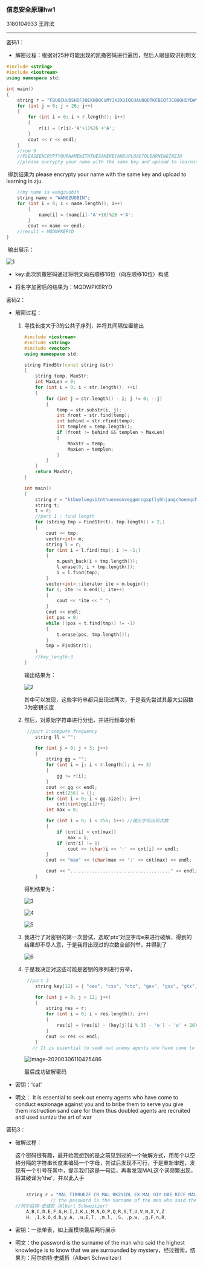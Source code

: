 ### 信息安全原理hw1 

3180104933 王祚滨

------

密码1：

- 解密过程：根据对25种可能出现的凯撒密码进行遍历，然后人眼提取识别明文

``` c++
#include <string>
#include <iostream>
using namespace std;

int main()
{
    string r = "FBUQIUUDSHOFJOEKHDQCUMYJXJXUIQCUAUOQDTKFBEQTJEBUQHDYDWYDPZK";
    for (int j = 0; j < 26; j++)
    {
        for (int i = 0; i < r.length(); i++)
        {
            r[i] = (r[i]-'A'+1)%26 +'A';
        }
        cout << r << endl;
    }
    //row 9
    //PLEASEENCRYPTYOURNAMEWITHTHESAMEKEYANDUPLOADTOLEARNINGINZJU
    //please encrypty your name with the same key and upload to learning in zju.

```

​		得到结果为  please encrypty your name with the same key and upload to learning in zju.

``` c++
    //my name is wangzuobin
    string name = "WANGZUOBIN";
    for (int i = 0; i < name.length(); i++)
        {
            name[i] = (name[i]-'A'+16)%26 +'A';
        }
        cout << name << endl;
    //result = MQDWPKERYD
}
```

​	输出展示：

![1](./pic/1.png)

- key:此次凯撒密码通过将明文向右顺移16位（向左顺移10位）构成

- 将名字加密后的结果为：MQDWPKERYD



密码2：

- 解密过程：

  1. 寻找长度大于3的公共子序列，并将其间隔位置输出

     ```c++
     #include <iostream>
     #include <string>
     #include <vector>
     using namespace std;
     
     string FindStr(const string &str)
     {
         string temp, MaxStr;
         int MaxLen = 0;
         for (int i = 0; i < str.length(); ++i)
         {
             for (int j = str.length() - i; j != 0; --j)
             {
                 temp = str.substr(i, j);
                 int front = str.find(temp);
                 int behind = str.rfind(temp);
                 int templen = temp.length();
                 if (front != behind && templen > MaxLen)
                 {
                     MaxStr = temp;
                     MaxLen = templen;
                 }
             }
         }
         return MaxStr;
     }
     
     int main()
     {
         string r = "ktbueluegvitnthuexmonveggmrcgxptlyhhjaogchoemqchpdnetxupbqntietiabpsmaoncnwvoutiugtagmmqsxtvxaoniiogtagmbpsmtuvvihpstpdvcrxhokvhxotawswquunewcgxptlcrxtevtubvewcnwwsxfsnptswtagakvoyyak";
         string t;
         t = r;
         //part 1 : find length
         for (string tmp = FindStr(t); tmp.length() > 2;)
         {
             cout << tmp;
             vector<int> m;
             string l = r;
             for (int i = l.find(tmp); i != -1;)
             {
                 m.push_back(i + tmp.length());
                 l.erase(0, i + tmp.length());
                 i = l.find(tmp);
             }
             vector<int>::iterator ite = m.begin();
             for (; ite != m.end(); ite++)
             {
                 cout << *ite << " ";
             }
             cout << endl;
             int pos = 0;
             while ((pos = t.find(tmp)) != -1)
             {
                 t.erase(pos, tmp.length());
             }
             tmp = FindStr(t);
         }
         //key_length:3
     }
     ```

     输出结果为：

     ![2](./pic/2.png)

     其中可以发现，这些字符串都只出现过两次，于是我先尝试其最大公因数3为密钥长度

  2. 然后，对原始字符串进行分组，并进行频率分析

     ``` c++
      //part 2:compute frequency
         string ll = "";
     
         for (int j = 0; j < 3; j++)
         {
             string gg = "";
             for (int i = j; i < r.length(); i += 3)
             {
                 gg += r[i];
             }
             cout << gg << endl;
             int cnt[256] = {};
             for (int i = 0; i < gg.size(); i++)
                 cnt[(int)gg[i]]++;
             int max = 0;
     
             for (int i = 0; i < 256; i++) //输出字符出现次数
             {
                 if (cnt[i] > cnt[max])
                     max = i;
                 if (cnt[i] != 0)
                     cout << (char)i << ':' << cnt[i] << endl;
             }
             cout << "max" << (char)max << ':' << cnt[max] << endl;
     
             cout << "....................................." << endl;
         }
     ```

     得到结果为：

     ![3](./pic/3.png)

     ![4](./pic/4.png)

     ![5](./pic/5.png)

  3. 我进行了对密钥的第一次尝试，选取'ptx'对应字母e来进行破解，得到的结果却不尽人意，于是我将出现过的次数全部列举，并得到了

     ![6](./pic/6.png)

  4. 于是我决定对这些可能是密钥的序列进行穷举，

     ``` c++
      //part 3
         string key[12] = { "cex", "csx", "ctx", "gex", "gsx", "gtx", "pex", "psx", "ptx", "vex", "vsx", "vtx" };
     
         for (int j = 0; j < 12; j++)
         {
             string res = r;
             for (int i = 0; i < res.length(); i++)
             {
                 res[i] = (res[i] - (key[j][i % 3] - 'e') - 'a' + 26) % 26 + 'a';
             }
             cout << res << endl;
         }
        // It is essential to seek out enemy agents who have come to conduct espionage against you and to bribe them to serve you give them instruction sand care for them thus doubled agents are recruited and used suntzu the art of war
     ```

     ![image-20200306110425486](./pic/7.png)
     
     最后成功破解密码

- 密钥：‘cat'


- 明文： It is essential to seek out enemy agents who have come to conduct espionage against you and to bribe them to serve you give them instruction sand care for them thus doubled agents are recruited and used suntzu the art of war


密码3：

- 破解过程：

  这个密码很有趣，最开始我想到的是之前见到过的一个破解方式，用每个以空格分隔的字符串长度来编码一个字母，尝试后发现不可行，于是重新审题，发现有一个引号在其中，提示我们这是一句话，再看发现MAL这个词频繁出现，将其破译为’the'，并以此入手

  ``` c++
  
      string r = "MAL TIRRUEZF CR MAL RKZYIOL EX MAL OIY UAE RICF MAL ACWALRM DYEUPLFWL CR ME DYEU MAIM UL IZL RKZZEKYFLF GH OHRMLZH"
               // the password is the surname of the man who said the highest knowledge is to know that we are surrounded by mystery
  //阿尔伯特·史威哲（Albert Schweitzer）
      A,B,C,D,E,F,G,H,I,J,K,L,M,N,O,P,Q,R,S,T,U,V,W,X,Y,Z
      H, ,I,k,O,d,b,y,A, ,u,E,T, ,m,l, ,S, ,p,w, ,g,F,n,R,
  
  ```

- 密钥：一张单表，如上面模块最后两行展示

- 明文：the password is the surname of the man who said the highest knowledge is to know that we are surrounded by mystery，经过搜索，结果为：阿尔伯特·史威哲（Albert Schweitzer）